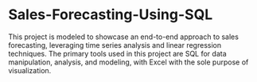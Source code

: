 # Sales-Forecasting-Using-SQL
This project is modeled to showcase an end-to-end approach to sales forecasting, leveraging time series analysis and linear regression techniques. The primary tools used in this project are SQL for data manipulation, analysis, and modeling, with Excel with the sole purpose of visualization.
